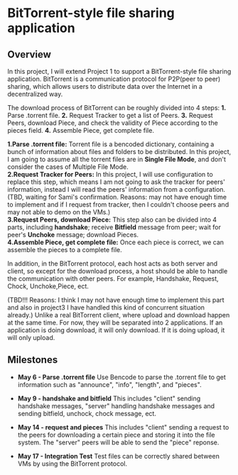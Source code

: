 # BitTorrent-style file sharing application
## Overview

In this project, I will extend Project 1 to support a BitTorrent-style file sharing application. BitTorrent is a communication protocol for P2P(peer to peer) sharing, which allows users to distribute data over the Internet in a decentralized way. 

The download process of BitTorrent can be roughly divided into 4 steps: **1.** Parse .torrent file. **2.** Request Tracker to get a list of Peers. **3.** Request Peers, download Piece, and check the validity of Piece according to the pieces field. **4.** Assemble Piece, get complete file. 


**1.Parse .torrent file:** Torrent file is a bencoded dictionary, containing a bunch of information about files and folders to be distributed. In this project, I am going to assume all the torrent files are in **Single File Mode**, and don't consider the cases of Multiple File Mode.  
**2.Request Tracker for Peers:**  In this project, I will use configuration to replace this step, which means I am not going to ask the tracker for peers' information, instead I will read the peers' information from a configuration. (TBD, waiting for Sami's confirmation. Reasons: may not have enough time to implement and if I request from tracker, then I couldn't choose peers and may not able to demo on the VMs.)   
**3.Request Peers, download Piece:**  This step also can be divided into 4 parts, including **handshake**; receive **Bitfield** message from peer; wait for peer's **Unchoke** message; download Pieces.   
**4.Assemble Piece, get complete file:** Once each piece is correct, we can assemble the pieces to a complete file.

In addition, in the BitTorrent protocol, each host acts as both server and client, so except for the download process, a host should be able to handle the communication with other peers. For example, Handshake, Request, Chock, Unchoke,Piece, ect. 

(TBD!!! Reasons: I think I may not have enough time to implement this part and also in project3 I have handled this kind of concurrent situation already.) Unlike a real BitTorrent client, where upload and download happen at the same time. For now, they will be separated into 2 applications. If an application is doing download, it will only download. If it is doing upload, it will only upload.
## Milestones

- **May 6 - Parse .torrent file** Use Bencode to parse the .torrent file to get information such as "announce", "info", "length", and "pieces".  

- **May 9 - handshake and bitfield** This includes "client" sending handshake messages, "server" handling handshake messages and sending bitfield, unchock, chock message, ect. 

- **May 14 - request and pieces** This includes "client" sending a request to the peers for downloading a certain piece and storing it into the file system. The "server" peers will be able to send the "piece" reponse.

- **May 17 - Integration Test** Test files can be correctly shared between VMs by using the BitTorrent protocol.
